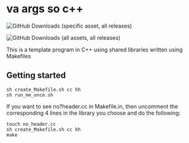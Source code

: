 # va args so c++

![GitHub Downloads (specific asset, all releases)](https://img.shields.io/github/downloads/jedamus/va_args_so_cplusplus/va_args_so_cplusplus?label=Downloads%20va_args_so_c++&style=for-the-badge)

![GitHub Downloads (all assets, all releases)](https://img.shields.io/github/downloads/jedamus/va_args_so_cplusplus/total?label=Total%20Downloads&style=for-the-badge)

This is a template program in C++ using shared libraries written using Makefiles

## Getting started

```
sh create_Makefile.sh cc hh
sh run_me_once.sh
```

If you want to see no?header.cc in Makefile.in, then uncomment the corresponding 4 lines in the library you choose and do the following:

```
touch no_header.cc
sh create_Makefile.sh cc hh
make
```
